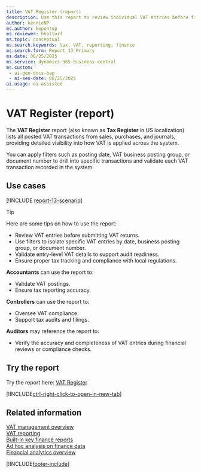 ```yaml
---
title: VAT Register (report)
description: Use this report to review individual VAT entries before filing, or when investigating discrepancies in tax calculations. Displays all VAT entries from posted sales, purchases, and journals. Use filters such as posting date, VAT business posting group, or document number to drill into specific transactions.
author: kennieNP
ms.author: kepontop
ms.reviewer: bholtorf
ms.topic: conceptual
ms.search.keywords: tax, VAT, reporting, finance
ms.search.form: Report_13_Primary
ms.date: 06/25/2025
ms.service: dynamics-365-business-central
ms.custom:
 - ai-gen-docs-bap
 - ai-seo-date: 06/25/2025
ai.usage: ai-assisted
---
```


# VAT Register (report)

The **VAT Register** report (also known as **Tax Register** in US localization) lists all posted VAT transactions from sales, purchases, and journals, providing detailed visibility into how VAT is applied across the system.

You can apply filters such as posting date, VAT business posting group, or document number to drill into specific transactions and validate each VAT transaction recorded in the system.

## Use cases

[!INCLUDE [report-13-scenario](../includes/report-13-scenario-include.md)]

> [!TIP]
> Here are some tips on how to use the report:
>
> * Review VAT entries before submitting VAT returns.
> * Use filters to isolate specific VAT entries by date, business posting group, or document number.
> * Validate entry-level VAT details to support audit readiness.
> * Ensure proper tax tracking and compliance with local regulations.

**Accountants** can use the report to:
- Validate VAT postings.
- Ensure tax reporting accuracy.

**Controllers** can use the report to:
- Oversee VAT compliance.
- Support tax audits and filings.

**Auditors** may reference the report to:
- Verify the accuracy and completeness of VAT entries during financial reviews or compliance checks.


## Try the report

Try the report here: [VAT Register](https://businesscentral.dynamics.com?report=13)

[!INCLUDE[ctrl-right-click-to-open-in-new-tab](../includes/ctrl-right-click-to-open-in-new-tab.md)]

## Related information

[VAT management overview](../finance-manage-vat.md)   
[VAT reporting](../finance-vat-reporting.md)   
[Built-in key finance reports](../finance-reports.md)  
[Ad hoc analysis on finance data](../ad-hoc-analysis-finance.md)  
[Financial analytics overview](../bi.md)  

[!INCLUDE[footer-include](../includes/footer-banner.md)]